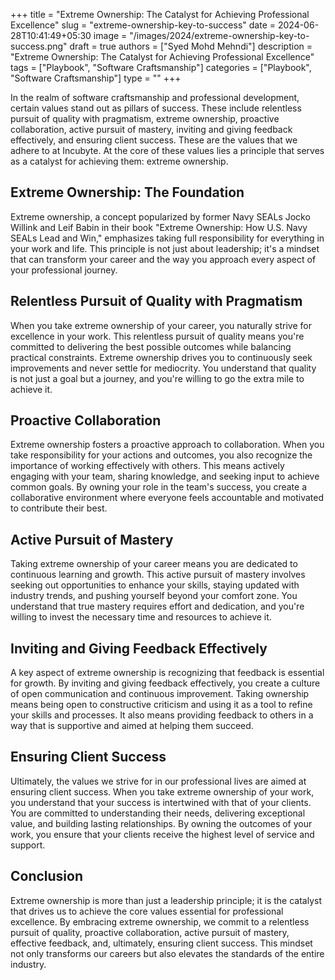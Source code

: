 +++
title = "Extreme Ownership: The Catalyst for Achieving Professional Excellence"
slug = "extreme-ownership-key-to-success"
date = 2024-06-28T10:41:49+05:30
image = "/images/2024/extreme-ownership-key-to-success.png"
draft = true
authors = ["Syed Mohd Mehndi"]
description = "Extreme Ownership: The Catalyst for Achieving Professional Excellence"
tags = ["Playbook", "Software Craftsmanship"]
categories = ["Playbook", "Software Craftsmanship"]
type = ""
+++

In the realm of software craftsmanship and professional development, certain values stand out as pillars of success. These include relentless pursuit of quality with pragmatism, extreme ownership, proactive collaboration, active pursuit of mastery, inviting and giving feedback effectively, and ensuring client success. These are the values that we adhere to at Incubyte. At the core of these values lies a principle that serves as a catalyst for achieving them: extreme ownership.

## Extreme Ownership: The Foundation
Extreme ownership, a concept popularized by former Navy SEALs Jocko Willink and Leif Babin in their book "Extreme Ownership: How U.S. Navy SEALs Lead and Win," emphasizes taking full responsibility for everything in your work and life. This principle is not just about leadership; it's a mindset that can transform your career and the way you approach every aspect of your professional journey.

## Relentless Pursuit of Quality with Pragmatism
When you take extreme ownership of your career, you naturally strive for excellence in your work. This relentless pursuit of quality means you're committed to delivering the best possible outcomes while balancing practical constraints. Extreme ownership drives you to continuously seek improvements and never settle for mediocrity. You understand that quality is not just a goal but a journey, and you're willing to go the extra mile to achieve it.

## Proactive Collaboration
Extreme ownership fosters a proactive approach to collaboration. When you take responsibility for your actions and outcomes, you also recognize the importance of working effectively with others. This means actively engaging with your team, sharing knowledge, and seeking input to achieve common goals. By owning your role in the team's success, you create a collaborative environment where everyone feels accountable and motivated to contribute their best.

## Active Pursuit of Mastery
Taking extreme ownership of your career means you are dedicated to continuous learning and growth. This active pursuit of mastery involves seeking out opportunities to enhance your skills, staying updated with industry trends, and pushing yourself beyond your comfort zone. You understand that true mastery requires effort and dedication, and you're willing to invest the necessary time and resources to achieve it.

## Inviting and Giving Feedback Effectively
A key aspect of extreme ownership is recognizing that feedback is essential for growth. By inviting and giving feedback effectively, you create a culture of open communication and continuous improvement. Taking ownership means being open to constructive criticism and using it as a tool to refine your skills and processes. It also means providing feedback to others in a way that is supportive and aimed at helping them succeed.

## Ensuring Client Success
Ultimately, the values we strive for in our professional lives are aimed at ensuring client success. When you take extreme ownership of your work, you understand that your success is intertwined with that of your clients. You are committed to understanding their needs, delivering exceptional value, and building lasting relationships. By owning the outcomes of your work, you ensure that your clients receive the highest level of service and support.

## Conclusion
Extreme ownership is more than just a leadership principle; it is the catalyst that drives us to achieve the core values essential for professional excellence. By embracing extreme ownership, we commit to a relentless pursuit of quality, proactive collaboration, active pursuit of mastery, effective feedback, and, ultimately, ensuring client success. This mindset not only transforms our careers but also elevates the standards of the entire industry.
